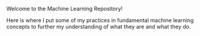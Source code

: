 Welcome to the Machine Learning Repository!

Here is where I put some of my practices in fundamental machine learning concepts to further my understanding of what they are and what they do.
